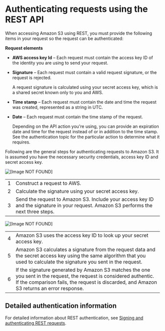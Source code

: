 # Authenticating requests using the REST API<a name="S3_Authentication2"></a>

When accessing Amazon S3 using REST, you must provide the following items in your request so the request can be authenticated: 

**Request elements**
+ **AWS access key Id** – Each request must contain the access key ID of the identity you are using to send your request\. 
+ **Signature** – Each request must contain a valid request signature, or the request is rejected\. 

  A request signature is calculated using your secret access key, which is a shared secret known only to you and AWS\.
+ **Time stamp** – Each request must contain the date and time the request was created, represented as a string in UTC\. 
+ **Date** – Each request must contain the time stamp of the request\. 

  Depending on the API action you're using, you can provide an expiration date and time for the request instead of or in addition to the time stamp\. See the authentication topic for the particular action to determine what it requires\.

Following are the general steps for authenticating requests to Amazon S3\. It is assumed you have the necessary security credentials, access key ID and secret access key\. 

![\[Image NOT FOUND\]](http://docs.aws.amazon.com/AmazonS3/latest/dev/images/HMACAuthProcess_You.png)


|  |  | 
| --- |--- |
|  1  |  Construct a request to AWS\.  | 
|  2  |  Calculate the signature using your secret access key\.  | 
|  3  |  Send the request to Amazon S3\. Include your access key ID and the signature in your request\. Amazon S3 performs the next three steps\.  | 

![\[Image NOT FOUND\]](http://docs.aws.amazon.com/AmazonS3/latest/dev/images/HMACAuthProcess_AWS.png)


|  |  | 
| --- |--- |
|  4  |  Amazon S3 uses the access key ID to look up your secret access key\.  | 
|  5  |  Amazon S3 calculates a signature from the request data and the secret access key using the same algorithm that you used to calculate the signature you sent in the request\.  | 
|  6  |  If the signature generated by Amazon S3 matches the one you sent in the request, the request is considered authentic\. If the comparison fails, the request is discarded, and Amazon S3 returns an error response\.  | 

## Detailed authentication information<a name="S3_Authentication_DetailedAuthentication"></a>

For detailed information about REST authentication, see [Signing and authenticating REST requests](RESTAuthentication.md)\.